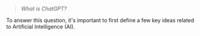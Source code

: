 > *What is ChatGPT?*

To answer this question, it's important to first define a few key ideas related to Artificial Intelligence (AI).

